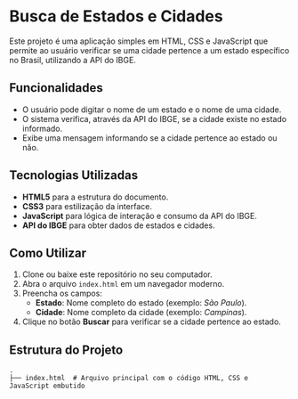 # Busca de Estados e Cidades

Este projeto é uma aplicação simples em HTML, CSS e JavaScript que permite ao usuário verificar se uma cidade pertence a um estado específico no Brasil, utilizando a API do IBGE.

## Funcionalidades

- O usuário pode digitar o nome de um estado e o nome de uma cidade.
- O sistema verifica, através da API do IBGE, se a cidade existe no estado informado.
- Exibe uma mensagem informando se a cidade pertence ao estado ou não.

## Tecnologias Utilizadas

- **HTML5** para a estrutura do documento.
- **CSS3** para estilização da interface.
- **JavaScript** para lógica de interação e consumo da API do IBGE.
- **API do IBGE** para obter dados de estados e cidades.

## Como Utilizar

1. Clone ou baixe este repositório no seu computador.
2. Abra o arquivo `index.html` em um navegador moderno.
3. Preencha os campos:
   - **Estado**: Nome completo do estado (exemplo: *São Paulo*).
   - **Cidade**: Nome completo da cidade (exemplo: *Campinas*).
4. Clique no botão **Buscar** para verificar se a cidade pertence ao estado.

## Estrutura do Projeto

```plaintext
.
├── index.html  # Arquivo principal com o código HTML, CSS e JavaScript embutido
